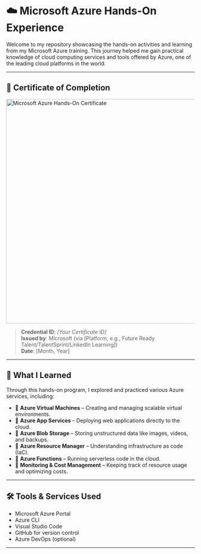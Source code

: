 # ☁️ Microsoft Azure Hands-On Experience

Welcome to my repository showcasing the hands-on activities and learning from my Microsoft Azure training. This journey helped me gain practical knowledge of cloud computing services and tools offered by Azure, one of the leading cloud platforms in the world.

---

## 📜 Certificate of Completion

<img src="https://drive.google.com/file/d/1slVLtfDpx24hq6LULR_uAnuXjgJMTXD9/view?usp=sharing" alt="Microsoft Azure Hands-On Certificate" width="600"/>

> **Credential ID**: _[Your Certificate ID]_  
> **Issued by**: Microsoft (via [Platform, e.g., Future Ready Talent/TalentSprint/LinkedIn Learning])  
> **Date**: [Month, Year]

---

## 🧠 What I Learned

Through this hands-on program, I explored and practiced various Azure services, including:

- 🔹 **Azure Virtual Machines** – Creating and managing scalable virtual environments.
- 🔹 **Azure App Services** – Deploying web applications directly to the cloud.
- 🔹 **Azure Blob Storage** – Storing unstructured data like images, videos, and backups.
- 🔹 **Azure Resource Manager** – Understanding infrastructure as code (IaC).
- 🔹 **Azure Functions** – Running serverless code in the cloud.
- 🔹 **Monitoring & Cost Management** – Keeping track of resource usage and optimizing costs.

---

## 🛠 Tools & Services Used

- Microsoft Azure Portal  
- Azure CLI  
- Visual Studio Code  
- GitHub for version control  
- Azure DevOps (optional)

---



